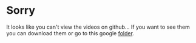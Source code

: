 # Sorry
It looks like you can't view the videos on github... If you want to see them you can download them or go to this google [folder](https://drive.google.com/drive/u/0/folders/10zmYyP3S0iob5bcN_lZukCS1mdkkGKTf).

